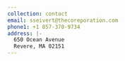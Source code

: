 ```yaml
---
collection: contact
email: sseivert@thecoreporation.com
phone1: +1 857-370-9734
address: |-
  650 Ocean Avenue
  Revere, MA 02151
---
```

